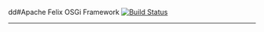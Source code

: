 dd#Apache Felix OSGi Framework [![Build Status](https://travis-ci.org/snefru/org.apache.felix.framework.svg?branch=master)](https://travis-ci.org/snefru/org.apache.felix.framework)
***
